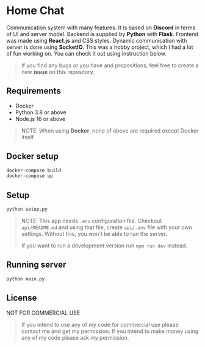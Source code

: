 # Home Chat
Communication system with many features. It is based on **Discord** in terms of UI and server model. Backend is supplied by **Python** with **Flask**. Frontend was made using **React.js** and CSS styles. Dynamic communication with server is done using **SocketIO**. This was a hobby project, which I had a lot of fun working on. You can check it out using instruction below.

> If you find any bugs or you have and propositions, feel free to create a new **issue** on this repository. 

## Requirements
- Docker
- Python 3.8 or above
- Node.js 16 or above

> NOTE: When using **Docker**, none of above are required except Docker itself

## Docker setup
```bash
docker-compose build
docker-compose up
```

## Setup
```bash
python setup.py
```

> NOTE: This app needs `.env` configuration file. Checkout `api/README.md` and using that file, create `api/.env` file with your own settings. Without this, you won't be able to run the server. 
>
> If you want to run a development version run `npm run dev` instead.

## Running server
```bash
python main.py
```

## License
NOT FOR COMMERCIAL USE 

> If you intend to use any of my code for commercial use please contact me and get my permission. If you intend to make money using any of my code please ask my permission.